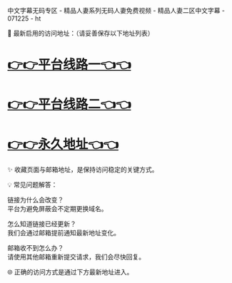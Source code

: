 中文字幕无码专区 - 精品人妻系列无码人妻免费视频 - 精品人妻二区中文字幕 - 071225 - ht

🌟 最新启用的访问地址：（请妥善保存以下地址列表）

# [👉👉平台线路一👈👈](https://za52.run)  
# [👉👉平台线路二👈👈](https://za53.run)  
# [👉👉永久地址👈👈](https://za51.run)

✨ 收藏页面与邮箱地址，是保持访问稳定的关键方式。

💡 常见问题解答：

链接为什么会改变？  
平台为避免屏蔽会不定期更换域名。

怎么知道链接已经更新？  
我们会通过邮箱提前通知最新地址变化。

邮箱收不到怎么办？  
请使用其他邮箱重新提交请求，我们会尽快回复。

🌐 正确的访问方式是通过下方最新地址进入。
